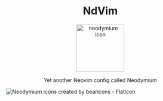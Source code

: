 # <div align="center">NdVim</div>
<div align="center">
  <img src="https://github.com/user-attachments/assets/aa8573bf-a22a-41f6-80b3-44af0444b92a" alt="neodymium icon" width="128" height="128"/>
  <p>Yet another Neovim config called Neodymium</p>
</div>

![Neodymium icons created by bearicons - Flaticon]("https://www.flaticon.com/free-icons/neodymium")
